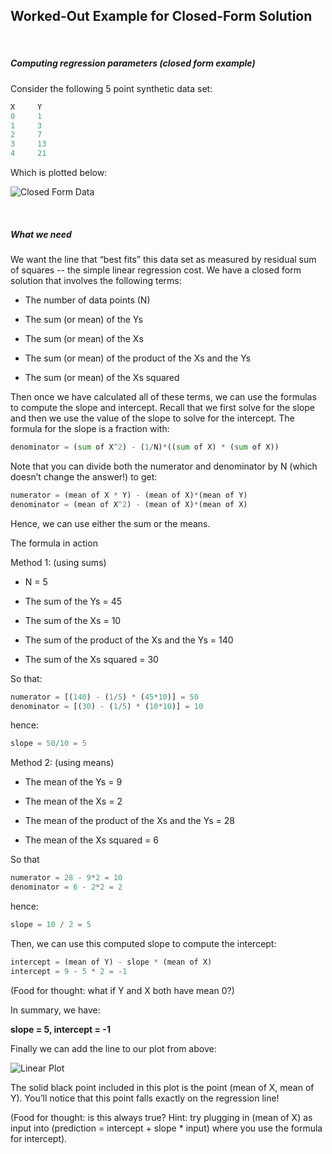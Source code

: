 ## Worked-Out Example for Closed-Form Solution

&nbsp;

##### **Computing regression parameters (closed form example)**

Consider the following 5 point synthetic data set:

```py
X     Y
0     1
1     3
2     7
3     13
4     21
```

Which is plotted below:

![Closed Form Data](MachineLearning-UWash/CF_data.png)

&nbsp;

##### **What we need**

We want the line that “best fits” this data set as measured by residual sum of squares -- the simple linear regression 
cost. We have a closed form solution that involves the following terms:

* The number of data points (N)

* The sum (or mean) of the Ys

* The sum (or mean) of the Xs

* The sum (or mean) of the product of the Xs and the Ys

* The sum (or mean) of the Xs squared

Then once we have calculated all of these terms, we can use the formulas to compute the slope and intercept. Recall that 
we first solve for the slope and then we use the value of the slope to solve for the intercept. The formula for the 
slope is a fraction with:

```py
denominator = (sum of X^2) - (1/N)*((sum of X) * (sum of X))
```

Note that you can divide both the numerator and denominator by N (which doesn’t change the answer!) to get:

```py
numerator = (mean of X * Y) - (mean of X)*(mean of Y)
denominator = (mean of X^2) - (mean of X)*(mean of X)
```

Hence, we can use either the sum or the means.

The formula in action

Method 1: (using sums)

* N =  5

* The sum of the Ys = 45

* The sum of the Xs = 10

* The sum of the product of the Xs and the Ys = 140

* The sum of the Xs squared = 30

So that:

```py
numerator = [(140) - (1/5) * (45*10)] = 50
denominator = [(30) - (1/5) * (10*10)] = 10
```

hence:

```py
slope = 50/10 = 5
```

Method 2: (using means)

* The mean of the Ys = 9

* The mean of the Xs = 2

* The mean of the product of the Xs and the Ys = 28

* The mean of the Xs squared = 6

So that

```py
numerator = 28 - 9*2 = 10
denominator = 6 - 2*2 = 2
```

hence:

```py
slope = 10 / 2 = 5
```

Then, we can use this computed slope to compute the intercept:

```py
intercept = (mean of Y) - slope * (mean of X)
intercept = 9 - 5 * 2 = -1
```

(Food for thought: what if Y and X both have mean 0?)

In summary, we have:

**slope = 5, intercept = -1**

Finally we can add the line to our plot from above:

![Linear Plot](MachineLearning-UWash/linear_plot.png)

The solid black point included in this plot is the point (mean of X, mean of Y).  You’ll notice that this point falls 
exactly on the regression line! 

(Food for thought: is this always true? Hint: try plugging in (mean of X) as input into 
(prediction = intercept + slope * input) where you use the formula for intercept).